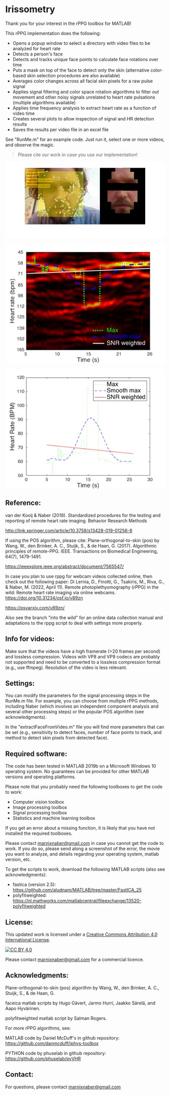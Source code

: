# Irissometry

Thank you for your interest in the rPPG toolbox for MATLAB!

This rPPG implementation does the following:
- Opens a popup window to select a directory with video files to be analyzed for heart rate
- Detects a person's face
- Detects and tracks unique face points to calculate face rotations over time
- Puts a mask on top of the face to detect only the skin (alternative color-based skin selection procedures are also available)
- Averages color changes across all facial skin pixels for a raw pulse signal
- Applies signal filtering and color space rotation algorithms to filter out movement and other noisy signals unrelated to heart rate pulsations (multiple algorithms available)
- Applies time frequency analysis to extract heart rate as a function of video time 
- Creates several plots to allow inspection of signal and HR detection results
- Saves the results per video file in an excel file

See "RunMe.m" for an example code. Just run it, select one or more videos, and observe the magic.

> Please cite our work in case you use our implementation!

![Example of face detection and tracking](https://github.com/marnixnaber/rPPG/blob/master/images/RPPG_image_output.png)

![Example of time frequency analysis](https://github.com/marnixnaber/rPPG/blob/master/images/RPPG_TFA.png)

![Example of heart rate as a function of video time](https://github.com/marnixnaber/rPPG/blob/master/images/RPPG_HR_time.png)

## Reference:

van der Kooij & Naber (2018). Standardized procedures for the testing and reporting of remote heart rate imaging. Behavior Research Methods

http://link.springer.com/article/10.3758/s13428-019-01256-8

If using the POS algorithm, please cite:
Plane-orthogonal-to-skin (pos) by Wang, W., den Brinker, A. C., Stuijk, S., & de Haan, G. (2017). Algorithmic principles of remote-PPG. IEEE. Transactions on Biomedical Engineering, 64(7), 1479-1491.

https://ieeexplore.ieee.org/abstract/document/7565547/


In case you plan to use rppg for  webcam videos collected online, then check out the following paper:
Di Lernia, D., Finotti, G., Tsakiris, M., Riva, G., & Naber, M. (2022, April 11). Remote photoplethysmography (rPPG) in the wild: Remote heart rate imaging via online webcams. https://doi.org/10.31234/osf.io/v89zn

https://psyarxiv.com/v89zn/

Also see the branch "into the wild" for an online data collection manual and adaptations to the rppg script to deal with settings more properly.


## Info for videos:
Make sure that the videos have a high framerate (>20 frames per second) and lossless compression. Videos with VP8 and VP9 codecs are probably not supported and need to be converted to a lossless compression format (e.g., use ffmpeg). Resolution of the video is less relevant.


## Settings:

You can modify the parameters for the signal processing steps in the RunMe.m file.
For example, you can choose from multiple rPPG methods, including Naber (which involves an independent component analysis and several other processing steps) or the popular POS algorithm (see acknowledgments).

In the "extractFaceFromVideo.m" file you will find more parameters that can be set (e.g., sensitivity to detect faces, number of face points to track, and method to detect skin pixels from detected face).


## Required software:
The code has been tested in MATLAB 2019b on a Microsoft Windows 10 operating system. No guarantees can be provided for other MATLAB versions and operating platforms.

Please note that you probably need the following toolboxes to get the code to work:
- Computer vision toolbox 
- Image processing toolbox 
- Signal processing toolbox
- Statistics and machine learning toolbox

If you get an error about a missing function, it is likely that you have not installed the required toolboxes.

Please contact marnixnaber@gmail.com in case you cannot get the code to work. 
If you do so, please send along a screenshot of the error, the movie you want to analyze, and details regarding your operating system, matlab version, etc.

To get the scripts to work, download the following MATLAB scripts (also see acknowledgments):

- fastica (version 2.5): https://github.com/aludnam/MATLAB/tree/master/FastICA_25
- polyfitweighted: https://nl.mathworks.com/matlabcentral/fileexchange/13520-polyfitweighted



## License:

This updated work is licensed under a
[Creative Commons Attribution 4.0 International License][cc-by-sa].

[![CC BY 4.0][cc-by-image]][cc-by-sa]

[cc-by-sa]: https://creativecommons.org/licenses/by-nc-sa/4.0/
[cc-by-image]: https://i.creativecommons.org/l/by-nc-nd/4.0/88x31.png
<!-- https://i.creativecommons.org/l/by-nc-nd/4.0/88x31.png -->

Please contact marnixnaber@gmail.com for a commercial licence.


## Acknowledgments:

Plane-orthogonal-to-skin (pos) algorithm by Wang, W., den Brinker, A. C., Stuijk, S., & de Haan, G.

faceica matlab scripts by Hugo Gävert, Jarmo Hurri, Jaakko Särelä, and Aapo Hyvärinen.

polyfitweighted matlab script by Salman Rogers.

For more rPPG algorithms, see:

MATLAB code by Daniel McDuff's in github repository:
https://github.com/danmcduff/iphys-toolbox

PYTHON code by phuselab in github repository:
https://github.com/phuselab/pyVHR



## Contact:
For questions, please contact marnixnaber@gmail.com
